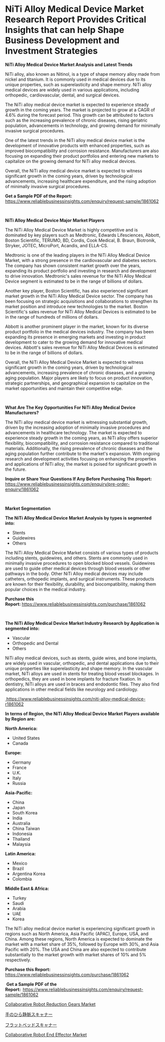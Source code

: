 <p><h1>NiTi Alloy Medical Device Market Research Report Provides Critical Insights that can help Shape Business Development and Investment Strategies</h1></p><p><strong>NiTi Alloy Medical Device Market Analysis and Latest Trends</strong></p>
<p><p>NiTi alloy, also known as Nitinol, is a type of shape memory alloy made from nickel and titanium. It is commonly used in medical devices due to its unique properties, such as superelasticity and shape memory. NiTi alloy medical devices are widely used in various applications, including orthopedic, cardiovascular, dental, and surgical devices.</p><p>The NiTi alloy medical device market is expected to experience steady growth in the coming years. The market is projected to grow at a CAGR of 4.6% during the forecast period. This growth can be attributed to factors such as the increasing prevalence of chronic diseases, rising geriatric population, advancements in technology, and growing demand for minimally invasive surgical procedures.</p><p>One of the latest trends in the NiTi alloy medical device market is the development of innovative products with enhanced properties, such as improved biocompatibility and corrosion resistance. Manufacturers are also focusing on expanding their product portfolios and entering new markets to capitalize on the growing demand for NiTi alloy medical devices.</p><p>Overall, the NiTi alloy medical device market is expected to witness significant growth in the coming years, driven by technological advancements, increasing healthcare expenditure, and the rising adoption of minimally invasive surgical procedures.</p></p>
<p><strong>Get a Sample PDF of the Report:&nbsp;</strong> <a href="https://www.reliablebusinessinsights.com/enquiry/request-sample/1861062">https://www.reliablebusinessinsights.com/enquiry/request-sample/1861062</a></p>
<p>&nbsp;</p>
<p><strong>NiTi Alloy Medical Device Major Market Players</strong></p>
<p><p>The NiTi Alloy Medical Device Market is highly competitive and is dominated by key players such as Medtronic, Edwards Lifesciences, Abbott, Boston Scientific, TERUMO, BD, Cordis, Cook Medical, B. Braun, Biotronik, Stryker, JOTEC, MicroPort, Acandis, and ELLA-CS. </p><p>Medtronic is one of the leading players in the NiTi Alloy Medical Device Market, with a strong presence in the cardiovascular and diabetes sectors. The company has shown consistent market growth over the years, expanding its product portfolio and investing in research and development to drive innovation. Medtronic's sales revenue for the NiTi Alloy Medical Device segment is estimated to be in the range of billions of dollars.</p><p>Another key player, Boston Scientific, has also experienced significant market growth in the NiTi Alloy Medical Device sector. The company has been focusing on strategic acquisitions and collaborations to strengthen its market position and introduce new technologies to the market. Boston Scientific's sales revenue for NiTi Alloy Medical Devices is estimated to be in the range of hundreds of millions of dollars.</p><p>Abbott is another prominent player in the market, known for its diverse product portfolio in the medical devices industry. The company has been expanding its presence in emerging markets and investing in product development to cater to the growing demand for innovative medical devices. Abbott's sales revenue for NiTi Alloy Medical Devices is estimated to be in the range of billions of dollars.</p><p>Overall, the NiTi Alloy Medical Device Market is expected to witness significant growth in the coming years, driven by technological advancements, increasing prevalence of chronic diseases, and a growing aging population. Major players are likely to focus on product innovation, strategic partnerships, and geographical expansion to capitalize on the market opportunities and maintain their competitive edge.</p></p>
<p>&nbsp;</p>
<p><strong>What Are The Key Opportunities For NiTi Alloy Medical Device Manufacturers?</strong></p>
<p><p>The NiTi alloy medical device market is witnessing substantial growth, driven by the increasing adoption of minimally invasive procedures and advancements in healthcare technology. The market is expected to experience steady growth in the coming years, as NiTi alloy offers superior flexibility, biocompatibility, and corrosion resistance compared to traditional materials. Additionally, the rising prevalence of chronic diseases and the aging population further contribute to the market's expansion. With ongoing research and development activities focusing on enhancing the properties and applications of NiTi alloy, the market is poised for significant growth in the future.</p></p>
<p><strong>Inquire or Share Your Questions If Any Before Purchasing This Report:</strong> <a href="https://www.reliablebusinessinsights.com/enquiry/pre-order-enquiry/1861062">https://www.reliablebusinessinsights.com/enquiry/pre-order-enquiry/1861062</a></p>
<p>&nbsp;</p>
<p><strong>Market Segmentation</strong></p>
<p><strong>The NiTi Alloy Medical Device Market Analysis by types is segmented into:</strong></p>
<p><ul><li>Stents</li><li>Guidewires</li><li>Others</li></ul></p>
<p><p>The NiTi Alloy Medical Device Market consists of various types of products including stents, guidewires, and others. Stents are commonly used in minimally invasive procedures to open blocked blood vessels. Guidewires are used to guide other medical devices through blood vessels or other pathways in the body. Other NiTi Alloy medical devices may include catheters, orthopedic implants, and surgical instruments. These products are known for their flexibility, durability, and biocompatibility, making them popular choices in the medical industry.</p></p>
<p><strong>Purchase this Report:&nbsp;</strong><a href="https://www.reliablebusinessinsights.com/purchase/1861062">https://www.reliablebusinessinsights.com/purchase/1861062</a></p>
<p>&nbsp;</p>
<p><strong>The NiTi Alloy Medical Device Market Industry Research by Application is segmented into:</strong></p>
<p><ul><li>Vascular</li><li>Orthopedic and Dental</li><li>Others</li></ul></p>
<p><p>NiTi alloy medical devices, such as stents, guide wires, and bone implants, are widely used in vascular, orthopedic, and dental applications due to their unique properties like superelasticity and shape memory. In the vascular market, NiTi alloys are used in stents for treating blood vessel blockages. In orthopedics, they are used in bone implants for fracture fixation. In dentistry, NiTi alloys are used in braces and endodontic files. They also find applications in other medical fields like neurology and cardiology.</p></p>
<p><a href="https://www.reliablebusinessinsights.com/niti-alloy-medical-device-r1861062">&nbsp;https://www.reliablebusinessinsights.com/niti-alloy-medical-device-r1861062</a></p>
<p><strong>In terms of Region, the NiTi Alloy Medical Device Market Players available by Region are:</strong></p>
<p>
    <p> <strong> North America: </strong>
        <ul>
            <li>United States</li>
            <li>Canada</li>
        </ul>
        </p> 
    <p> <strong> Europe: </strong>
        <ul>
            <li>Germany</li>
            <li>France</li>
            <li>U.K.</li>
            <li>Italy</li>
            <li>Russia</li>
        </ul>
        </p> 
    <p> <strong> Asia-Pacific: </strong>
        <ul>
            <li>China</li>
            <li>Japan</li>
            <li>South Korea</li>
            <li>India</li>
            <li>Australia</li>
            <li>China Taiwan</li>
            <li>Indonesia</li>
            <li>Thailand</li>
            <li>Malaysia</li>
        </ul>
        </p> 
    <p> <strong> Latin America: </strong>
        <ul>
            <li>Mexico</li>
            <li>Brazil</li>
            <li>Argentina Korea</li>
            <li>Colombia</li>
        </ul>
        </p> 
    <p> <strong> Middle East & Africa: </strong>
        <ul>
            <li>Turkey</li>
            <li>Saudi</li>
            <li>Arabia</li>
            <li>UAE</li>
            <li>Korea</li>
        </ul>
    </p>
    </p>
<p><p>The NiTi alloy medical device market is experiencing significant growth in regions such as North America, Asia Pacific (APAC), Europe, USA, and China. Among these regions, North America is expected to dominate the market with a market share of 35%, followed by Europe with 30%, and Asia Pacific with 20%. The USA and China are also expected to contribute substantially to the market growth with market shares of 10% and 5% respectively.</p></p>
<p><strong>Purchase this Report: </strong><a href="https://www.reliablebusinessinsights.com/purchase/1861062">https://www.reliablebusinessinsights.com/purchase/1861062</a></p>
<p>&nbsp;<strong>Get a Sample PDF of the Report:&nbsp;&nbsp;</strong><a href="https://www.reliablebusinessinsights.com/enquiry/request-sample/1861062">https://www.reliablebusinessinsights.com/enquiry/request-sample/1861062</a></p>
<p><strong></strong></p>
<p><p><a href="https://github.com/nicoletavirag/Market-Research-Report-List-4/blob/main/collaborative-robot-reduction-gears-market.md">Collaborative Robot Reduction Gears Market</a></p><p><a href="https://github.com/dawson566/Market-Research-Report-List-2/blob/main/2795955169883.md">手のひら静脈スキャナー</a></p><p><a href="https://github.com/DeonBoer2023/Market-Research-Report-List-2/blob/main/6252973169884.md">フラットベッドスキャナー</a></p><p><a href="https://github.com/mauripalmi/Market-Research-Report-List-4/blob/main/collaborative-robot-end-effector-market.md">Collaborative Robot End Effector Market</a></p></p>